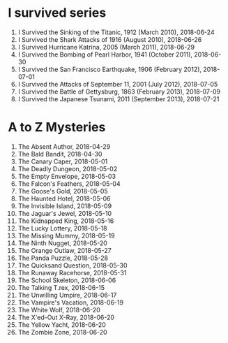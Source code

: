 # I survived series
1. I Survived the Sinking of the Titanic, 1912 (March 2010), 2018-06-24
2. I Survived the Shark Attacks of 1916 (August 2010), 2018-06-26
3. I Survived Hurricane Katrina, 2005 (March 2011), 2018-06-29
4. I Survived the Bombing of Pearl Harbor, 1941 (October 2011), 2018-06-30
5. I Survived the San Francisco Earthquake, 1906 (February 2012), 2018-07-01
6. I Survived the Attacks of September 11, 2001 (July 2012), 2018-07-05
7. I Survived the Battle of Gettysburg, 1863 (February 2013), 2018-07-09
8. I Survived the Japanese Tsunami, 2011 (September 2013), 2018-07-21


# A to Z Mysteries    
1. The Absent Author, 2018-04-29
2. The Bald Bandit, 2018-04-30
3. The Canary Caper, 2018-05-01
4. The Deadly Dungeon, 2018-05-02
5. The Empty Envelope, 2018-05-03 
6. The Falcon's Feathers, 2018-05-04
7. The Goose's Gold, 2018-05-05
8. The Haunted Hotel, 2018-05-06  
9. The Invisible Island, 2018-05-09  
10. The Jaguar's Jewel, 2018-05-10
11. The Kidnapped King, 2018-05-16
12. The Lucky Lottery, 2018-05-18 
13. The Missing Mummy, 2018-05-19
14. The Ninth Nugget, 2018-05-20
15. The Orange Outlaw, 2018-05-27
16. The Panda Puzzle, 2018-05-28
17. The Quicksand Question, 2018-05-30
18. The Runaway Racehorse, 2018-05-31
19. The School Skeleton, 2018-06-06
20. The Talking T.rex, 2018-06-15
21. The Unwilling Umpire, 2018-06-17
22. The Vampire's Vacation, 2018-06-19
23. The White Wolf, 2018-06-20
24. The X'ed-Out X-Ray, 2018-06-20
25. The Yellow Yacht, 2018-06-20
26. The Zombie Zone, 2018-06-20
